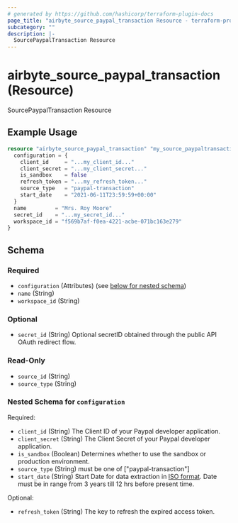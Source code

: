 ```yaml
---
# generated by https://github.com/hashicorp/terraform-plugin-docs
page_title: "airbyte_source_paypal_transaction Resource - terraform-provider-airbyte"
subcategory: ""
description: |-
  SourcePaypalTransaction Resource
---
```


# airbyte_source_paypal_transaction (Resource)

SourcePaypalTransaction Resource

## Example Usage

```terraform
resource "airbyte_source_paypal_transaction" "my_source_paypaltransaction" {
  configuration = {
    client_id     = "...my_client_id..."
    client_secret = "...my_client_secret..."
    is_sandbox    = false
    refresh_token = "...my_refresh_token..."
    source_type   = "paypal-transaction"
    start_date    = "2021-06-11T23:59:59+00:00"
  }
  name         = "Mrs. Roy Moore"
  secret_id    = "...my_secret_id..."
  workspace_id = "f569b7af-f0ea-4221-acbe-071bc163e279"
}
```

<!-- schema generated by tfplugindocs -->
## Schema

### Required

- `configuration` (Attributes) (see [below for nested schema](#nestedatt--configuration))
- `name` (String)
- `workspace_id` (String)

### Optional

- `secret_id` (String) Optional secretID obtained through the public API OAuth redirect flow.

### Read-Only

- `source_id` (String)
- `source_type` (String)

<a id="nestedatt--configuration"></a>
### Nested Schema for `configuration`

Required:

- `client_id` (String) The Client ID of your Paypal developer application.
- `client_secret` (String) The Client Secret of your Paypal developer application.
- `is_sandbox` (Boolean) Determines whether to use the sandbox or production environment.
- `source_type` (String) must be one of ["paypal-transaction"]
- `start_date` (String) Start Date for data extraction in <a href="https://datatracker.ietf.org/doc/html/rfc3339#section-5.6">ISO format</a>. Date must be in range from 3 years till 12 hrs before present time.

Optional:

- `refresh_token` (String) The key to refresh the expired access token.


